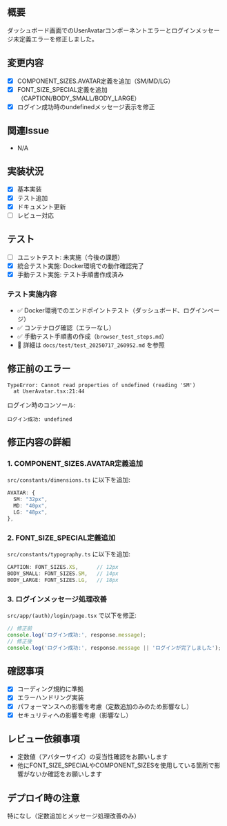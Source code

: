 ## 概要
ダッシュボード画面でのUserAvatarコンポーネントエラーとログインメッセージ未定義エラーを修正しました。

## 変更内容
- [x] COMPONENT_SIZES.AVATAR定義を追加（SM/MD/LG）
- [x] FONT_SIZE_SPECIAL定義を追加（CAPTION/BODY_SMALL/BODY_LARGE）
- [x] ログイン成功時のundefinedメッセージ表示を修正

## 関連Issue
- N/A

## 実装状況
- [x] 基本実装
- [x] テスト追加
- [x] ドキュメント更新
- [ ] レビュー対応

## テスト
- [ ] ユニットテスト: 未実施（今後の課題）
- [x] 統合テスト実施: Docker環境での動作確認完了
- [x] 手動テスト実施: テスト手順書作成済み

### テスト実施内容
- ✅ Docker環境でのエンドポイントテスト（ダッシュボード、ログインページ）
- ✅ コンテナログ確認（エラーなし）
- ✅ 手動テスト手順書の作成（`browser_test_steps.md`）
- 📝 詳細は `docs/test/test_20250717_260952.md` を参照

## 修正前のエラー
```
TypeError: Cannot read properties of undefined (reading 'SM')
  at UserAvatar.tsx:21:44
```

ログイン時のコンソール:
```
ログイン成功: undefined
```

## 修正内容の詳細

### 1. COMPONENT_SIZES.AVATAR定義追加
`src/constants/dimensions.ts` に以下を追加:
```typescript
AVATAR: {
  SM: "32px",
  MD: "40px",
  LG: "48px",
},
```

### 2. FONT_SIZE_SPECIAL定義追加
`src/constants/typography.ts` に以下を追加:
```typescript
CAPTION: FONT_SIZES.XS,      // 12px
BODY_SMALL: FONT_SIZES.SM,   // 14px
BODY_LARGE: FONT_SIZES.LG,   // 18px
```

### 3. ログインメッセージ処理改善
`src/app/(auth)/login/page.tsx` で以下を修正:
```typescript
// 修正前
console.log('ログイン成功:', response.message);
// 修正後
console.log('ログイン成功:', response.message || 'ログインが完了しました');
```

## 確認事項
- [x] コーディング規約に準拠
- [x] エラーハンドリング実装
- [x] パフォーマンスへの影響を考慮（定数追加のみのため影響なし）
- [x] セキュリティへの影響を考慮（影響なし）

## レビュー依頼事項
- 定数値（アバターサイズ）の妥当性確認をお願いします
- 他にFONT_SIZE_SPECIALやCOMPONENT_SIZESを使用している箇所で影響がないか確認をお願いします

## デプロイ時の注意
特になし（定数追加とメッセージ処理改善のみ）